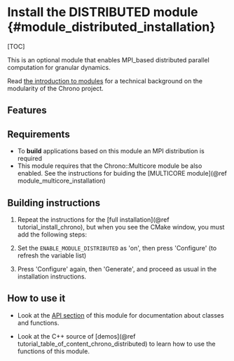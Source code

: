 Install the DISTRIBUTED module   {#module_distributed_installation}
===============================

[TOC]

This is an optional module that enables MPI_based distributed parallel computation for granular dynamics.

Read [the introduction to modules](modularity.html) for a technical 
background on the modularity of the Chrono project.


## Features

## Requirements

- To **build** applications based on this module an MPI distribution is required
- This module requires that the Chrono::Multicore module be also enabled. See the instructions for buiding the [MULTICORE module](@ref module_multicore_installation)


## Building instructions
   
1. Repeat the instructions for the [full installation](@ref tutorial_install_chrono), but when you see 
   the CMake window, you must add the following steps:
   
2. Set the `ENABLE_MODULE_DISTRIBUTED` as 'on', then press 'Configure' (to refresh the variable list) 
	 
3. Press 'Configure' again, then 'Generate', and proceed as usual in the installation instructions.


## How to use it

- Look at the [API section](group__distributed__module.html) of this module for documentation about classes and functions.

- Look at the C++ source of [demos](@ref tutorial_table_of_content_chrono_distributed) to learn how to use the functions of this module.
